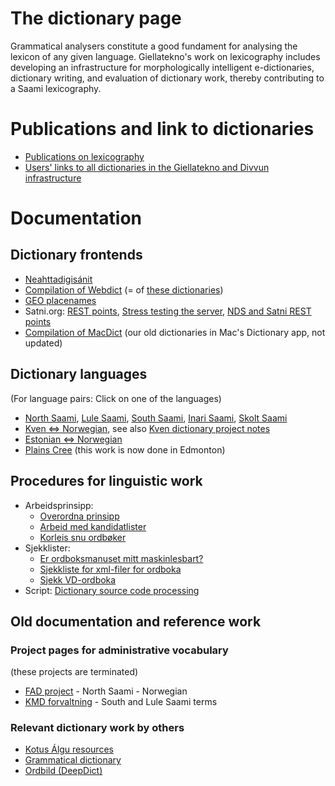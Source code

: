 The dictionary page
===================

Grammatical analysers constitute a good fundament for analysing the
lexicon of any given language. Giellatekno's work on lexicography
includes developing an infrastructure for morphologically intelligent
e-dictionaries, dictionary writing, and evaluation of dictionary work,
thereby contributing to a Saami lexicography.

# Publications and link to dictionaries

-   [Publications on
    lexicography](http://giellatekno.uit.no/lexpublications.html)
-   [Users' links to all dictionaries in the Giellatekno and Divvun
    infrastructure](http://dicts.uit.no/index.eng.html)
    

# Documentation

## Dictionary frontends
-   [Neahttadigisánit](neahttadigisanit.html) 
-   [Compilation of Webdict](WebdictCompilation.html) (= of [these dictionaries](http://gtweb.uit.no/webdict/))
-   [GEO placenames](geo.html)
-   Satni.org: [REST points](/apps/satni/RESTEndPoints.html), [Stress
    testing the server](/apps/satni/StressTesting.html), [NDS and Satni
    REST points](Meetings/Meeting_2018-09-05.html)
-   [Compilation of MacDict](InteractiveDictionaryCompilation.html) (our old dictionaries in Mac's Dictionary app, not updated)

## Dictionary languages

(For language pairs: Click on one of the languages)

-   [North Saami](smedicts.html), [Lule Saami](smjdicts.md),
    [South Saami](sma2nob.html), [Inari Saami](InarinsaamenSanakirjat.html), [Skolt
    Saami](SkoltSaami2X.html)
-   [Kven ⇔ Norwegian](fkvdict/KvenDictionaries.html), see also [Kven dictionary project notes](KvenskOrdbok.html) 
-   [Estonian ⇔ Norwegian](est2nob/EstonianNorwegian.html)
-   [Plains Cree](crkdict.html) (this work is now done in Edmonton)



Procedures for linguistic work
---------------

-   Arbeidsprinsipp:
    -   [Overordna prinsipp](dictionarywork.html)
    -   [Arbeid med kandidatlister](NyeKandidater.html)
    -   [Korleis snu ordbøker](PrinsippForOrdbokssnuing.html)
-   Sjekklister:
    -   [Er ordboksmanuset mitt maskinlesbart?](Maskinlesbar.html)
    -   [Sjekkliste for xml-filer for ordboka](checklist.html)
    -   [Sjekk VD-ordboka](VDcheck.html)
-   Script: [Dictionary source code
    processing](DictionaryManipulation.html)

Old documentation and reference work
---------------------

### Project pages for administrative vocabulary
(these projects are terminated)

-   [FAD project](fad.html) - North Saami - Norwegian
-   [KMD forvaltning](fad2/kmd.html) - South and Lule Saami terms

### Relevant dictionary work by others
-   [Kotus Álgu resources](KotusResources.html)
-   [Grammatical dictionary](GrammaticalDictionary.html)
-   [Ordbild (DeepDict)](Ordbild.html)
